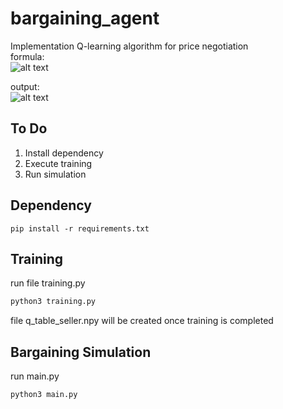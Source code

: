 # bargaining_agent
Implementation Q-learning algorithm for price negotiation
<br/>
formula: <br/>
![alt text](https://github.com/JBRonaldHandiwinata/bargaining_agent/blob/formula.png?raw=true)


output: <br/>
![alt text](https://github.com/JBRonaldHandiwinata/bargaining_agent/blob/output.png?raw=true)


## To Do
1. Install dependency
2. Execute training
3. Run simulation

## Dependency 
```
pip install -r requirements.txt
```

## Training
run file training.py <br/>
```python
python3 training.py
```
file q_table_seller.npy will be created once training is completed

## Bargaining Simulation
run main.py 
```python
python3 main.py
```